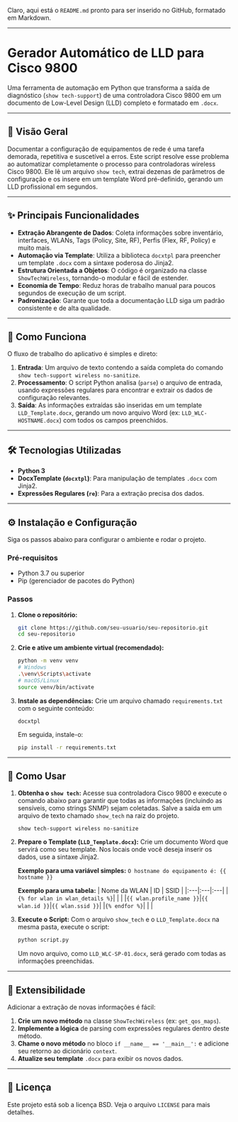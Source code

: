 Claro, aqui está o `README.md` pronto para ser inserido no GitHub, formatado em Markdown.

-----

# Gerador Automático de LLD para Cisco 9800

Uma ferramenta de automação em Python que transforma a saída de diagnóstico (`show tech-support`) de uma controladora Cisco 9800 em um documento de Low-Level Design (LLD) completo e formatado em `.docx`.

-----

## 📄 Visão Geral

Documentar a configuração de equipamentos de rede é uma tarefa demorada, repetitiva e suscetível a erros. Este script resolve esse problema ao automatizar completamente o processo para controladoras wireless Cisco 9800. Ele lê um arquivo `show tech`, extrai dezenas de parâmetros de configuração e os insere em um template Word pré-definido, gerando um LLD profissional em segundos.

-----

## ✨ Principais Funcionalidades

  - **Extração Abrangente de Dados**: Coleta informações sobre inventário, interfaces, WLANs, Tags (Policy, Site, RF), Perfis (Flex, RF, Policy) e muito mais.
  - **Automação via Template**: Utiliza a biblioteca `docxtpl` para preencher um template `.docx` com a sintaxe poderosa do Jinja2.
  - **Estrutura Orientada a Objetos**: O código é organizado na classe `ShowTechWireless`, tornando-o modular e fácil de estender.
  - **Economia de Tempo**: Reduz horas de trabalho manual para poucos segundos de execução de um script.
  - **Padronização**: Garante que toda a documentação LLD siga um padrão consistente e de alta qualidade.

-----

## 🚀 Como Funciona

O fluxo de trabalho do aplicativo é simples e direto:

1.  **Entrada**: Um arquivo de texto contendo a saída completa do comando `show tech-support wireless no-sanitize`.
2.  **Processamento**: O script Python analisa (`parse`) o arquivo de entrada, usando expressões regulares para encontrar e extrair os dados de configuração relevantes.
3.  **Saída**: As informações extraídas são inseridas em um template `LLD_Template.docx`, gerando um novo arquivo Word (ex: `LLD_WLC-HOSTNAME.docx`) com todos os campos preenchidos.

-----

## 🛠️ Tecnologias Utilizadas

  - **Python 3**
  - **DocxTemplate (`docxtpl`)**: Para manipulação de templates `.docx` com Jinja2.
  - **Expressões Regulares (`re`)**: Para a extração precisa dos dados.

-----

## ⚙️ Instalação e Configuração

Siga os passos abaixo para configurar o ambiente e rodar o projeto.

### Pré-requisitos

  - Python 3.7 ou superior
  - Pip (gerenciador de pacotes do Python)

### Passos

1.  **Clone o repositório:**

    ```bash
    git clone https://github.com/seu-usuario/seu-repositorio.git
    cd seu-repositorio
    ```

2.  **Crie e ative um ambiente virtual (recomendado):**

    ```bash
    python -m venv venv
    # Windows
    .\venv\Scripts\activate
    # macOS/Linux
    source venv/bin/activate
    ```

3.  **Instale as dependências:**
    Crie um arquivo chamado `requirements.txt` com o seguinte conteúdo:

    ```
    docxtpl
    ```

    Em seguida, instale-o:

    ```bash
    pip install -r requirements.txt
    ```

-----

## 🏃 Como Usar

1.  **Obtenha o `show tech`:**
    Acesse sua controladora Cisco 9800 e execute o comando abaixo para garantir que todas as informações (incluindo as sensíveis, como strings SNMP) sejam coletadas. Salve a saída em um arquivo de texto chamado `show_tech` na raiz do projeto.

    ```
    show tech-support wireless no-sanitize
    ```

2.  **Prepare o Template (`LLD_Template.docx`):**
    Crie um documento Word que servirá como seu template. Nos locais onde você deseja inserir os dados, use a sintaxe Jinja2.

    **Exemplo para uma variável simples:**
    `O hostname do equipamento é: {{ hostname }}`

    **Exemplo para uma tabela:**
    | Nome da WLAN | ID | SSID |
    |:---|:---|:---|
    |`{% for wlan in wlan_details %}`| | |
    |`{{ wlan.profile_name }}`|`{{ wlan.id }}`|`{{ wlan.ssid }}`|
    |`{% endfor %}`| | |

3.  **Execute o Script:**
    Com o arquivo `show_tech` e o `LLD_Template.docx` na mesma pasta, execute o script:

    ```bash
    python script.py
    ```

    Um novo arquivo, como `LLD_WLC-SP-01.docx`, será gerado com todas as informações preenchidas.

-----

## 🔧 Extensibilidade

Adicionar a extração de novas informações é fácil:

1.  **Crie um novo método** na classe `ShowTechWireless` (ex: `get_qos_maps`).
2.  **Implemente a lógica** de parsing com expressões regulares dentro deste método.
3.  **Chame o novo método** no bloco `if __name__ == '__main__':` e adicione seu retorno ao dicionário `context`.
4.  **Atualize seu template** `.docx` para exibir os novos dados.

-----

## 📜 Licença

Este projeto está sob a licença BSD. Veja o arquivo `LICENSE` para mais detalhes.
